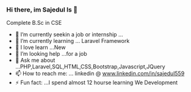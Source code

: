 ###  Hi there, im Sajedul Is   👋
Complete B.Sc in CSE
                                             
                          

- 🔭 I’m currently seekin a job or internship ...
- 🌱 I’m currently learning ... Laravel Framework
- 👯 I love learn ...New
- 🤔 I’m looking help  ...for a job
- 💬 Ask me about ...PHP,Laravel,SQL,HTML,CSS,Bootstrap,Javascript,JQuery
- 📫 How to reach me: ... linkedin @ www.linkedin.com/in/sajedul559
- ⚡ Fun fact: ...I spend almost 12 hourse learning We Development 

